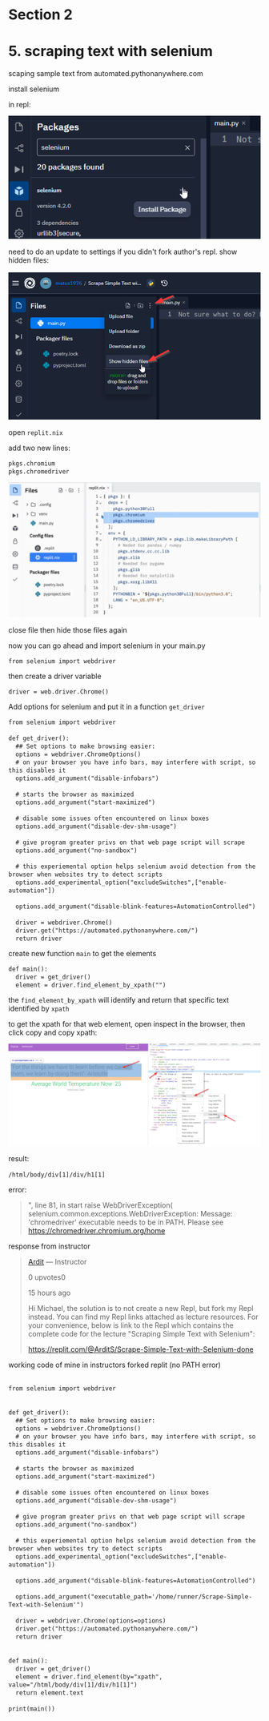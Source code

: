 # Section 2

# 5. scraping text with selenium



scaping sample text from automated.pythonanywhere.com

install selenium

in repl:

![image-20220612130937775](image-20220612130937775.png)

need to do an update to settings if you didn't fork author's repl. show hidden files:

![image-20220612131302881](image-20220612131302881.png)

open `replit.nix`

add two new lines:

```
pkgs.chromium
pkgs.chromedriver
```

![image-20220612131453651](image-20220612131453651.png)

close file then hide those files again

now you can go ahead and import selenium in your main.py

```
from selenium import webdriver
```

then create a driver variable

```
driver = web.driver.Chrome()
```

Add options for selenium and put it in a function `get_driver`

```
from selenium import webdriver

def get_driver():
  ## Set options to make browsing easier:
  options = webdriver.ChromeOptions()
  # on your browser you have info bars, may interfere with script, so this disables it
  options.add_argument("disable-infobars")   
  
  # starts the browser as maximized
  options.add_argument("start-maximized")
  
  # disable some issues often encountered on linux boxes
  options.add_argument("disable-dev-shm-usage")
  
  # give program greater privs on that web page script will scrape
  options.add_argument("no-sandbox")
  
  # this experiemental option helps selenium avoid detection from the browser when websites try to detect scripts
  options.add_experimental_option("excludeSwitches",["enable-automation"])
  
  options.add_argument("disable-blink-features=AutomationControlled")
  
  driver = webdriver.Chrome()
  driver.get("https://automated.pythonanywhere.com/")
  return driver
```

create new function `main` to get the elements

```
def main():
  driver = get_driver()
  element = driver.find_element_by_xpath("")
```

the `find_element_by_xpath` will identify and return that specific text identified by `xpath`

to get the xpath for that web element, open inspect in the browser, then click copy and copy xpath:

![image-20220612132626009](image-20220612132626009.png)

result:

`/html/body/div[1]/div/h1[1]`

error:

> ", line 81, in start
>     raise WebDriverException(
> selenium.common.exceptions.WebDriverException: Message: 'chromedriver' executable needs to be in PATH. Please see https://chromedriver.chromium.org/home

response from instructor

> [Ardit](https://www.udemy.com/user/adiune/) — Instructor
>
> 0 upvotes0
>
> 
>
> 15 hours ago
>
> Hi Michael, the solution is to not create a new Repl, but fork my Repl instead. You can find my Repl links attached as lecture resources. For your convenience, below is link to the Repl which contains the complete code for the lecture "Scraping Simple Text with Selenium":
>
> https://replit.com/@ArditS/Scrape-Simple-Text-with-Selenium-done

working code of mine in instructors forked replit (no PATH error)

```

from selenium import webdriver


def get_driver():
  ## Set options to make browsing easier:
  options = webdriver.ChromeOptions()
  # on your browser you have info bars, may interfere with script, so this disables it
  options.add_argument("disable-infobars")   
  
  # starts the browser as maximized
  options.add_argument("start-maximized")
  
  # disable some issues often encountered on linux boxes
  options.add_argument("disable-dev-shm-usage")
  
  # give program greater privs on that web page script will scrape
  options.add_argument("no-sandbox")
  
  # this experiemental option helps selenium avoid detection from the browser when websites try to detect scripts
  options.add_experimental_option("excludeSwitches",["enable-automation"])
  
  options.add_argument("disable-blink-features=AutomationControlled")

  options.add_argument("executable_path='/home/runner/Scrape-Simple-Text-with-Selenium'")
  
  driver = webdriver.Chrome(options=options)
  driver.get("https://automated.pythonanywhere.com/")
  return driver


def main():
  driver = get_driver()
  element = driver.find_element(by="xpath", value="/html/body/div[1]/div/h1[1]")
  return element.text

print(main())
```



